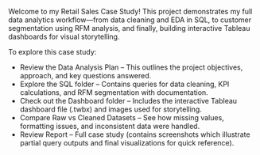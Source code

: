 Welcome to my Retail Sales Case Study!
This project demonstrates my full data analytics workflow—from data cleaning and EDA in SQL, to customer segmentation using RFM analysis, and finally, building interactive Tableau dashboards for visual storytelling.

To explore this case study:
- Review the Data Analysis Plan – This outlines the project objectives, approach, and key questions answered.
- Explore the SQL folder – Contains queries for data cleaning, KPI calculations, and RFM segmentation with documentation.
- Check out the Dashboard folder – Includes the interactive Tableau dashboard file (.twbx) and images used for storytelling.
- Compare Raw vs Cleaned Datasets – See how missing values, formatting issues, and inconsistent data were handled.
- Review Report – Full case study (contains screenshots which illustrate partial query outputs and final visualizations for quick reference).
